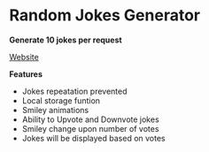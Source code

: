 # Random Jokes Generator

**Generate 10 jokes per request**

[Website](https://ajayaravind-git.github.io/Jokes-Website/)

**Features**
+ Jokes repeatation prevented
+ Local storage funtion
+ Smiley animations
+ Ability to Upvote and Downvote jokes
+ Smiley change upon number of votes
+ Jokes will be displayed based on votes


